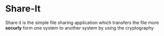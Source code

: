 # Share-It
Share it is the simple file sharing application which transfers the file more **securly** form one system to another system by using the cryptography
